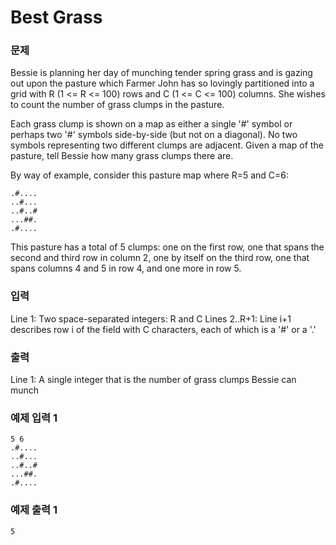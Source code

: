 # Best Grass 
### 문제 

Bessie is planning her day of munching tender spring grass and is gazing out upon the pasture which Farmer John has so lovingly partitioned into a grid with R (1 <= R <= 100) rows and C (1 <= C <= 100) columns. She wishes to count the number of grass clumps in the pasture.

Each grass clump is shown on a map as either a single '#' symbol or perhaps two '#' symbols side-by-side (but not on a diagonal). No two symbols representing two different clumps are adjacent. Given a map of the pasture, tell Bessie how many grass clumps there are.

By way of example, consider this pasture map where R=5 and C=6:

~~~
.#....
..#...
..#..#
...##.
.#....
~~~

This pasture has a total of 5 clumps: one on the first row, one that spans the second and third row in column 2, one by itself on the third row, one that spans columns 4 and 5 in row 4, and one more in row 5.

### 입력

Line 1: Two space-separated integers: R and C
Lines 2..R+1: Line i+1 describes row i of the field with C characters, each of which is a '#' or a '.'

### 출력

Line 1: A single integer that is the number of grass clumps Bessie can munch

### 예제 입력 1

~~~
5 6
.#....
..#...
..#..#
...##.
.#....
~~~

### 예제 출력 1

~~~
5
~~~
